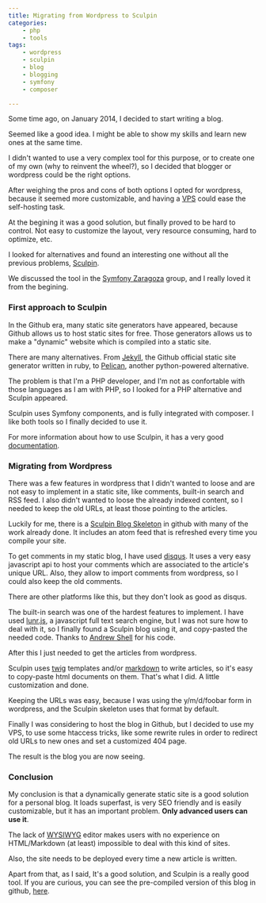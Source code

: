 ```yaml
---
title: Migrating from Wordpress to Sculpin
categories:
    - php
    - tools
tags:
    - wordpress
    - sculpin
    - blog
    - blogging
    - symfony
    - composer

---
```


Some time ago, on January 2014, I decided to start writing a blog.

Seemed like a good idea. I might be able to show my skills and learn new ones at the same time.

I didn't wanted to use a very complex tool for this purpose, or to create one of my own (why to reinvent the wheel?), so I decided that blogger or wordpress could be the right options.

After weighing the pros and cons of both options I opted for wordpress, because it seemed more customizable, and having a [VPS](http://en.wikipedia.org/wiki/Virtual_private_server) could ease the self-hosting task.

At the begining it was a good solution, but finally proved to be hard to control. Not easy to customize the layout, very resource consuming, hard to optimize, etc.

I looked for alternatives and found an interesting one without all the previous problems, [Sculpin](https://sculpin.io/).

We discussed the tool in the [Symfony Zaragoza](https://twitter.com/symfony_zgz) group, and I really loved it from the begining.

### First approach to Sculpin

In the Github era, many static site generators have appeared, because Github allows us to host static sites for free. Those generators allows us to make a "dynamic" website which is compiled into a static site.

There are many alternatives. From [Jekyll](http://jekyllrb.com/), the Github official static site generator written in ruby, to [Pelican](http://blog.getpelican.com/), another python-powered alternative.

The problem is that I'm a PHP developer, and I'm not as confortable with those languages as I am with PHP, so I looked for a PHP alternative and Sculpin appeared.

Sculpin uses Symfony components, and is fully integrated with composer. I like both tools so I finally decided to use it.

<span class="text-muted">For more information about how to use Sculpin, it has a very good [documentation](https://sculpin.io/getstarted/).</span>

### Migrating from Wordpress

There was a few features in wordpress that I didn't wanted to loose and are not easy to implement in a static site, like comments, built-in search and RSS feed. I also didn't wanted to loose the already indexed content, so I needed to keep the old URLs, at least those pointing to the articles.

Luckily for me, there is a [Sculpin Blog Skeleton](https://github.com/sculpin/sculpin-blog-skeleton) in github with many of the work already done. It includes an atom feed that is refreshed every time you compile your site.

To get comments in my static blog, I have used [disqus](https://disqus.com/). It uses a very easy javascript api to host your comments which are associated to the article's unique URL. Also, they allow to import comments from wordpress, so I could also keep the old comments.

There are other platforms like this, but they don't look as good as disqus.

The built-in search was one of the hardest features to implement. I have used [lunr.js](http://lunrjs.com/), a javascript full text search engine, but I was not sure how to deal with it, so I finally found a Sculpin blog using it, and copy-pasted the needed code. Thanks to [Andrew Shell](http://blog.andrewshell.com) for his code.

After this I just needed to get the articles from wordpress.

Sculpin uses [twig](http://twig.sensiolabs.org/) templates and/or [markdown](http://es.wikipedia.org/wiki/Markdown) to write articles, so it's easy to copy-paste html documents on them. That's what I did. A little customization and done.

Keeping the URLs was easy, because I was using the y/m/d/foobar form in wordpress, and the Sculpin skeleton uses that format by default.

Finally I was considering to host the blog in Github, but I decided to use my VPS, to use some htaccess tricks, like some rewrite rules in order to redirect old URLs to new ones and set a customized 404 page.

The result is the blog you are now seeing.

### Conclusion

My conclusion is that a dynamically generate static site is a good solution for a personal blog. It loads superfast, is very SEO friendly and is easily customizable, but it has an important problem. **Only advanced users can use it**.

The lack of [WYSIWYG](http://es.wikipedia.org/wiki/WYSIWYG) editor makes users with no experience on HTML/Markdown (at least) impossible to deal with this kind of sites.

Also, the site needs to be deployed every time a new article is written.

Apart from that, as I said, It's a good solution, and Sculpin is a really good tool. If you are curious, you can see the pre-compiled version of this blog in github, [here](https://github.com/acelaya/blog).
